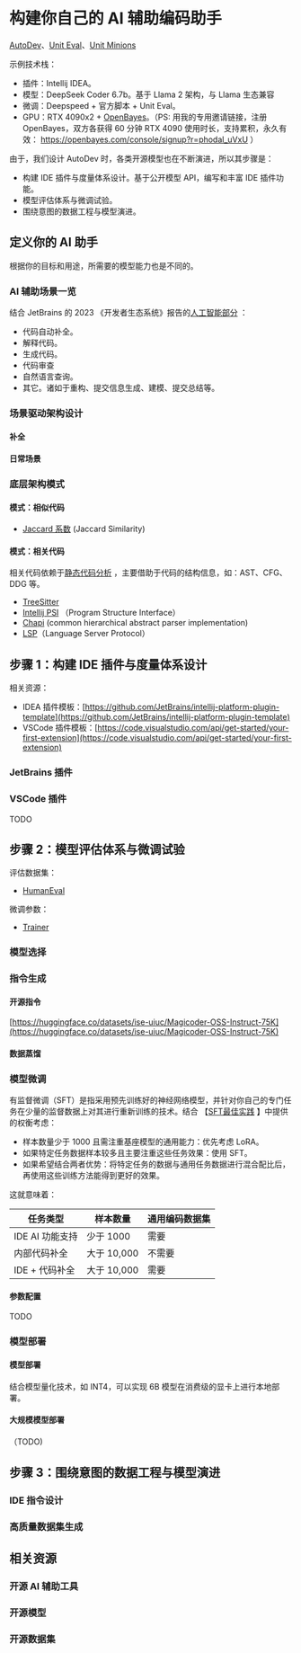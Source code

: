 # 构建你自己的 AI 辅助编码助手

[AutoDev](https://github.com/unit-mesh/auto-dev)、[Unit Eval](https://github.com/unit-mesh/unit-eval)、[Unit Minions](https://github.com/unit-mesh/unit-minions)

示例技术栈：

- 插件：Intellij IDEA。
- 模型：DeepSeek Coder 6.7b。基于 Llama 2 架构，与 Llama 生态兼容
- 微调：Deepspeed + 官方脚本 + Unit Eval。
- GPU：RTX 4090x2 + [OpenBayes](https://openbayes.com/console/signup?r=phodal_uVxU)。（PS: 用我的专用邀请链接，注册
  OpenBayes，双方各获得 60 分钟 RTX 4090 使用时长，支持累积，永久有效：
  https://openbayes.com/console/signup?r=phodal_uVxU ）

由于，我们设计 AutoDev 时，各类开源模型也在不断演进，所以其步骤是：

- 构建 IDE 插件与度量体系设计。基于公开模型 API，编写和丰富 IDE 插件功能。
- 模型评估体系与微调试验。
- 围绕意图的数据工程与模型演进。

## 定义你的 AI 助手

根据你的目标和用途，所需要的模型能力也是不同的。

### AI 辅助场景一览

结合 JetBrains 的 2023 《开发者生态系统》报告的[人工智能部分](https://www.jetbrains.com/zh-cn/lp/devecosystem-2023/ai/) ：

- 代码自动补全。
- 解释代码。
- 生成代码。
- 代码审查
- 自然语言查询。
- 其它。诸如于重构、提交信息生成、建模、提交总结等。

### 场景驱动架构设计

#### 补全

#### 日常场景

### 底层架构模式

#### 模式：相似代码

- [Jaccard 系数](https://en.wikipedia.org/wiki/Jaccard_index) (Jaccard Similarity)

#### 模式：相关代码

相关代码依赖于[静态代码分析](https://en.wikipedia.org/wiki/Static_program_analysis) ，主要借助于代码的结构信息，如：AST、CFG、DDG
等。

- [TreeSitter](https://tree-sitter.github.io/tree-sitter/)
- [Intellij PSI](https://plugins.jetbrains.com/docs/intellij/psi.html) （Program Structure Interface）
- [Chapi](https://github.com/phodal/chapi) (common hierarchical abstract parser implementation)
- [LSP](https://langserver.org/)（Language Server Protocol）

## 步骤 1：构建 IDE 插件与度量体系设计

相关资源：

- IDEA
  插件模板：[https://github.com/JetBrains/intellij-platform-plugin-template](https://github.com/JetBrains/intellij-platform-plugin-template)
- VSCode
  插件模板：[https://code.visualstudio.com/api/get-started/your-first-extension](https://code.visualstudio.com/api/get-started/your-first-extension)

### JetBrains 插件

### VSCode 插件

TODO

## 步骤 2：模型评估体系与微调试验

评估数据集：

- [HumanEval](https://github.com/openai/human-eval)

微调参数：

- [Trainer](https://huggingface.co/docs/transformers/v4.36.1/zh/main_classes/trainer)

### 模型选择

### 指令生成

#### 开源指令

[https://huggingface.co/datasets/ise-uiuc/Magicoder-OSS-Instruct-75K](https://huggingface.co/datasets/ise-uiuc/Magicoder-OSS-Instruct-75K)

#### 数据蒸馏

### 模型微调

有监督微调（SFT）是指采用预先训练好的神经网络模型，并针对你自己的专门任务在少量的监督数据上对其进行重新训练的技术。结合 【[SFT最佳实践](https://cloud.baidu.com/doc/WENXINWORKSHOP/s/Xlkb0e6eu)
】中提供的权衡考虑：

- 样本数量少于 1000 且需注重基座模型的通用能力：优先考虑 LoRA。
- 如果特定任务数据样本较多且主要注重这些任务效果：使用 SFT。
- 如果希望结合两者优势：将特定任务的数据与通用任务数据进行混合配比后，再使用这些训练方法能得到更好的效果。

这就意味着：

| 任务类型        | 样本数量      | 通用编码数据集 |
|-------------|-----------|---------|
| IDE AI 功能支持 | 少于 1000   | 需要      |
| 内部代码补全      | 大于 10,000 | 不需要     |
| IDE + 代码补全  | 大于 10,000 | 需要      |

#### 参数配置

TODO

### 模型部署

#### 模型部署

结合模型量化技术，如 INT4，可以实现 6B 模型在消费级的显卡上进行本地部署。

#### 大规模模型部署

（TODO)

## 步骤 3：围绕意图的数据工程与模型演进

### IDE 指令设计

### 高质量数据集生成

## 相关资源

### 开源 AI 辅助工具

### 开源模型

### 开源数据集

